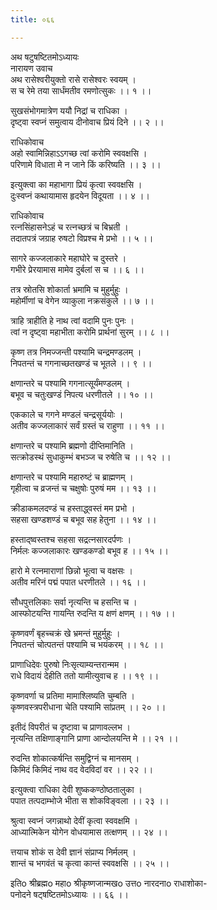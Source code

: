 ```yaml
---
title: ०६६

---
```

अथ षटुषष्टितमोऽध्यायः  
नारायण उवाच  
अथ रासेश्वरीयुक्तो रासे रासेश्वरः स्वयम् ।  
स च रेमे तया सार्धंमतीव रमणोत्सुकः ।। १ ।।  
  
सुखसंभोगमात्रेण ययौ निद्रां च राधिका ।  
दृष्ट्वा स्वप्नं समुत्वाय दीनोवाच प्रियं दिने ।। २ ।।  
  
राधिकोवाच  
अहो स्वामिन्निहाऽऽगच्छ त्वां करोमि स्ववक्षसि ।  
परिणामे विधाता मे न जाने किं करिष्यति ।। ३ ।।  
  
इत्युक्त्वा का महाभागा प्रियं कृत्वा स्ववक्षसि ।  
दुःस्वप्नं कथायामास हृदयेन विदूयता ।। ४ ।।  
  
राधिकोवाच  
रत्नसिंहासनेऽहं च रत्नच्छत्रं च बिभ्रती ।  
तदातपत्रं जग्राह रुषटो विप्रश्च मे प्रभो ।। ५ ।।  
  
सागरे कज्जलाकारे महाघोरे च दुस्तरे ।  
गभीरे प्रेरयामास मामेव दुर्बलां स च ।। ६ ।।  
  
तत्र स्रोतसि शोकार्ता भ्रमामि च मुहुर्मुहुः ।  
महोर्मीणां च वेगेन व्याकुला नक्रसंकुले ।। ७ ।।  
  
त्राहि त्राहीति हे नाथ त्वां वदामि पुनः पुनः ।  
त्वां न दृष्ट्वा महाभीता करोमि प्रार्थनां सुरम् ।। ८ ।।  
  
कृष्ण तत्र निमज्जन्ती पश्यामि चन्द्रमण्डलम् ।  
निपतन्तं च गगनाच्छतखण्डं च भूतले ।। ९ ।।  
  
क्षणान्तरे च पश्यामि गगनात्सूर्यंमण्डलम् ।  
बभूव च चतुःखण्डं निपत्य धरणीतले ।। १० ।।  
  
एककाले च गगने मण्डलं चन्द्रसूर्ययोः ।  
अतीव कज्जलाकारं सर्वं ग्रस्तं च राहुणा ।। ११ ।।  
  
क्षणान्तरे च पश्यामि ब्रह्मणो दीप्तिमानिति ।  
सत्क्रोडस्थं सुधाकुम्भं बभञ्ज च रुषेति च ।। १२ ।।  
  
क्षणान्तरे च पश्यामि महारुष्टं च ब्राह्मणम् ।  
गृहीत्वा च व्रजन्तं च चक्षुषोः पुरुषं मम ।। १३ ।।  
  
क्रीडाकमलदण्डं च हस्ताद्ध्वस्तं मम प्रभो ।  
सहसा खण्डशण्डं च बभूव सह हेतुना ।। १४ ।।  
  
हस्ताद्ष्वस्तश्च सहसा सद्रत्नसारदर्पणः ।  
निर्मलः कज्जलाकारः खण्डकण्डो बभूव ह ।। १५ ।।  
  
हारो मे रत्नमाराणां छिन्नो भूत्वा च वक्षसः ।  
अतीव मरिनं पद्मं पपात धरणीतले ।। १६ ।।  
  
सौधपुत्तलिकाः सर्वा नृत्यन्ति च हसन्ति च ।  
आस्फोटयन्ति गायन्ति रुदन्ति य क्षणं क्षणम् ।। १७ ।।  
  
कृष्णवर्णं बृहच्चक्रं खे भ्रमन्तं मुहुर्मुहुः ।  
निपतन्तं चोत्पतन्तं पश्यामि च भयंकरम् ।। १८ ।।  
  
प्राणाधिदेवः पुरुषो निःसृत्याम्यन्तरान्मम ।  
राधे विदायं देहीति ततो यामीत्युवाच ह ।। १९ ।।  
  
कृष्णवर्णा च प्रतिमा मामाश्लिष्यति चुम्बति ।  
कृष्णवस्त्रपरीधाना चेति पश्यामि सांप्रतम् ।। २० ।।  
  
इतीदं विपरीतं च दृष्टावा च प्राणावल्लभ ।  
नृत्यन्ति तक्षिणाङ्गानि प्राणा आन्दोलयन्ति मे ।। २१ ।।  
  
रुदन्ति शोकात्कर्षन्ति समुद्विग्नं च मानसम् ।  
किमिदं किमिदं नाथ वद वेदविदां वर ।। २२ ।।  
  
इत्युक्त्वा राधिका देवी शुष्ककण्ठोष्ठतालुका ।  
पपात तत्पदाम्भोजे भीता स शोकविङ्वला ।। २३ ।।  
  
श्रुत्वा स्वप्नं जगन्नाथो देवीं कृत्वा स्ववक्षमि ।  
आध्यात्मिकेन योगेन वोधयामास तत्क्षणम् ।। २४ ।।  
  
त्तयाच शोकं स देवी ज्ञानं संप्राप्य निर्मलम् ।  
शान्तं च भगवंतं च कृत्वा कान्तं स्ववक्षसि ।। २५ ।।  
  
इतिo श्रीब्रह्मo महाo श्रीकृष्णजान्मखo उत्तo नारदनाo राधाशोका-  
पनोदने षट्षष्टितमोऽध्यायः ।। ६६ ।।